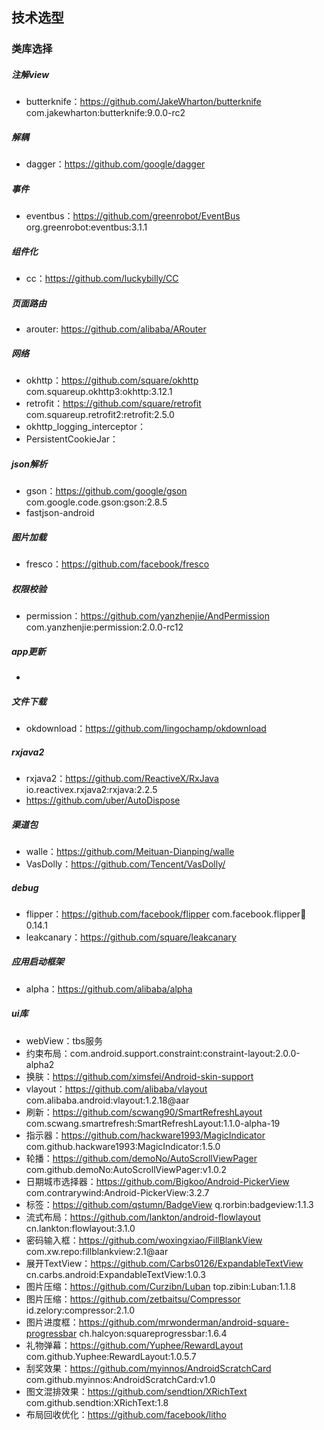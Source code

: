 ## 技术选型



### 类库选择

##### 注解view
- butterknife：https://github.com/JakeWharton/butterknife com.jakewharton:butterknife:9.0.0-rc2

##### 解耦
- dagger：https://github.com/google/dagger

##### 事件
- eventbus：https://github.com/greenrobot/EventBus org.greenrobot:eventbus:3.1.1

##### 组件化
- cc：https://github.com/luckybilly/CC

##### 页面路由
- arouter: https://github.com/alibaba/ARouter

##### 网络
- okhttp：https://github.com/square/okhttp com.squareup.okhttp3:okhttp:3.12.1
- retrofit：https://github.com/square/retrofit com.squareup.retrofit2:retrofit:2.5.0
- okhttp_logging_interceptor：
- PersistentCookieJar：

##### json解析
- gson：https://github.com/google/gson com.google.code.gson:gson:2.8.5
- fastjson-android

##### 图片加载
- fresco：https://github.com/facebook/fresco

##### 权限校验
- permission：https://github.com/yanzhenjie/AndPermission com.yanzhenjie:permission:2.0.0-rc12

##### app更新
-

##### 文件下载
- okdownload：https://github.com/lingochamp/okdownload

##### rxjava2
- rxjava2：https://github.com/ReactiveX/RxJava io.reactivex.rxjava2:rxjava:2.2.5
- https://github.com/uber/AutoDispose

##### 渠道包
- walle：https://github.com/Meituan-Dianping/walle
- VasDolly：https://github.com/Tencent/VasDolly/

##### debug
- flipper：https://github.com/facebook/flipper com.facebook.flipper:flipper:0.14.1
- leakcanary：https://github.com/square/leakcanary

##### 应用启动框架
- alpha：https://github.com/alibaba/alpha

##### ui库
- webView：tbs服务
- 约束布局：com.android.support.constraint:constraint-layout:2.0.0-alpha2
- 换肤：https://github.com/ximsfei/Android-skin-support
- vlayout：https://github.com/alibaba/vlayout com.alibaba.android:vlayout:1.2.18@aar
- 刷新：https://github.com/scwang90/SmartRefreshLayout  com.scwang.smartrefresh:SmartRefreshLayout:1.1.0-alpha-19
- 指示器：https://github.com/hackware1993/MagicIndicator com.github.hackware1993:MagicIndicator:1.5.0
- 轮播：https://github.com/demoNo/AutoScrollViewPager com.github.demoNo:AutoScrollViewPager:v1.0.2
- 日期城市选择器：https://github.com/Bigkoo/Android-PickerView com.contrarywind:Android-PickerView:3.2.7
- 标签：https://github.com/qstumn/BadgeView q.rorbin:badgeview:1.1.3
- 流式布局：https://github.com/lankton/android-flowlayout cn.lankton:flowlayout:3.1.0
- 密码输入框：https://github.com/woxingxiao/FillBlankView com.xw.repo:fillblankview:2.1@aar
- 展开TextView：https://github.com/Carbs0126/ExpandableTextView cn.carbs.android:ExpandableTextView:1.0.3
- 图片压缩：https://github.com/Curzibn/Luban top.zibin:Luban:1.1.8
- 图片压缩：https://github.com/zetbaitsu/Compressor id.zelory:compressor:2.1.0
- 图片进度框：https://github.com/mrwonderman/android-square-progressbar ch.halcyon:squareprogressbar:1.6.4
- 礼物弹幕：https://github.com/Yuphee/RewardLayout com.github.Yuphee:RewardLayout:1.0.5.7
- 刮奖效果：https://github.com/myinnos/AndroidScratchCard com.github.myinnos:AndroidScratchCard:v1.0
- 图文混排效果：https://github.com/sendtion/XRichText com.github.sendtion:XRichText:1.8
- 布局回收优化：https://github.com/facebook/litho